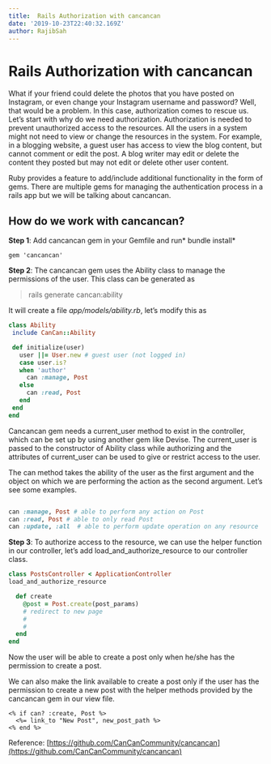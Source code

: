 ```yaml
---
title:  Rails Authorization with cancancan
date: '2019-10-23T22:40:32.169Z'
author: RajibSah
---
```

# Rails Authorization with cancancan

What if your friend could delete the photos that you have posted on Instagram, or even change your Instagram username and password? Well, that would be a problem. In this case, authorization comes to rescue us. Let’s start with why do we need authorization. Authorization is needed to prevent unauthorized access to the resources. All the users in a system might not need to view or change the resources in the system. For example, in a blogging website, a guest user has access to view the blog content, but cannot comment or edit the post. A blog writer may edit or delete the content they posted but may not edit or delete other user content.

Ruby provides a feature to add/include additional functionality in the form of gems. There are multiple gems for managing the authentication process in a rails app but we will be talking about cancancan.

## How do we work with cancancan?

**Step 1**: Add cancancan gem in your Gemfile and run* bundle install*

```
gem 'cancancan'
```

**Step 2**: The cancancan gem uses the Ability class to manage the permissions of the user. This class can be generated as
> rails generate cancan:ability

It will create a file *app/models/ability.rb*, let’s modify this as

```ruby
class Ability
 include CanCan::Ability

 def initialize(user)
   user ||= User.new # guest user (not logged in)
   case user.is?
   when 'author'
     can :manage, Post
   else
     can :read, Post
   end
 end
end
```

Cancancan gem needs a current_user method to exist in the controller, which can be set up by using another gem like Devise. The current_user is passed to the constructor of Ability class while authorizing and the attributes of current_user can be used to give or restrict access to the user.

The can method takes the ability of the user as the first argument and the object on which we are performing the action as the second argument. Let’s see some examples.

```ruby

can :manage, Post # able to perform any action on Post
can :read, Post # able to only read Post
can :update, :all  # able to perform update operation on any resource
```

**Step 3**: To authorize access to the resource, we can use the helper function in our controller, let’s add load_and_authorize_resource to our controller class.

```ruby
class PostsController < ApplicationController
load_and_authorize_resource

  def create
    @post = Post.create(post_params)
    # redirect to new page
    #
    #
  end
end
```
Now the user will be able to create a post only when he/she has the permission to create a post.

We can also make the link available to create a post only if the user has the permission to create a new post with the helper methods provided by the cancancan gem in our view file.

```erb
<% if can? :create, Post %>
  <%= link_to "New Post", new_post_path %>
<% end %>
```
Reference: [https://github.com/CanCanCommunity/cancancan](https://github.com/CanCanCommunity/cancancan)
